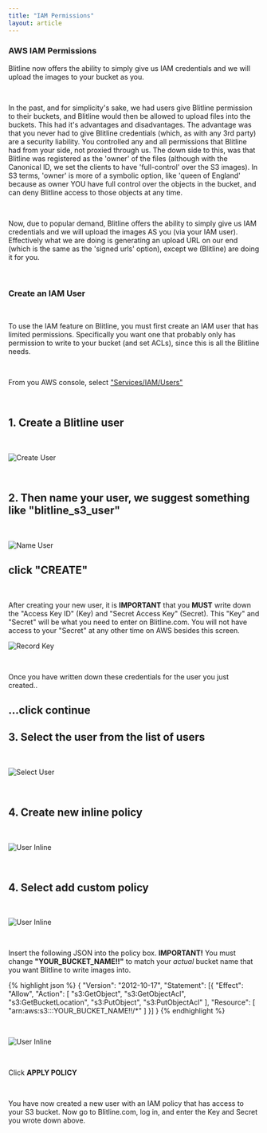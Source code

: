 ```yaml
---
title: "IAM Permissions"
layout: article
---
```


### AWS IAM Permissions

Blitline now offers the ability to simply give us IAM credentials and we will upload the images to your bucket as you.

<br>

In the past, and for simplicity's sake, we had users give Blitline permission to their buckets, and Blitline would then be allowed to upload files into the buckets. This had it's advantages and disadvantages. The advantage was that you never had to give Blitline credentials (which, as with any 3rd party) are a security liability. You controlled any and all permissions that Blitline had from your side, not proxied through us. The down side to this, was that Blitline was registered as the 'owner' of the files (although with the Canonical ID, we set the clients to have 'full-control' over the S3 images). In S3 terms, 'owner' is more of a symbolic option, like 'queen of England' because as owner YOU have full control over the objects in the bucket, and can deny Blitline access to those objects at any time.

<br>

Now, due to popular demand, Blitline offers the ability to simply give us IAM credentials and we will upload the images AS you (via your IAM user). Effectively what we are doing is generating an upload URL on our end (which is the same as the 'signed urls' option), except we (Blitline) are doing it for you.

<br>

### Create an IAM User

<br>

To use the IAM feature on Blitline, you must first create an IAM user that has limited permissions. Specifically you want one that probably only has permission to write to your bucket (and set ACLs), since this is all the Blitline needs.

<br>

From you AWS console, select ["Services/IAM/Users"](https://console.aws.amazon.com/iam/home?region=us-east-1#users) 

<br>

## 1. Create a Blitline user

<br>

![Create User](https://s3.amazonaws.com/web.blitline/blog/iam/click_create_user.jpg)

<br>

## 2. Then name your user, we suggest something like "blitline_s3_user"

<br>

![Name User](https://s3.amazonaws.com/web.blitline/blog/iam/name_user.jpg)

## click **"CREATE"**

<br>

After creating your new user, it is **IMPORTANT** that you **MUST** write down the "Access Key ID" (Key) and "Secret Access Key" (Secret). This "Key" and "Secret" will be what you need to enter on Blitline.com. You will not have access to your "Secret" at any other time on AWS besides this screen.

![Record Key](https://s3.amazonaws.com/web.blitline/blog/iam/key_secret.jpg)

<br>

Once you have written down these credentials for the user you just created..

## ...click continue

## 3. Select the user from the list of users

<br>

![Select User](https://s3.amazonaws.com/web.blitline/blog/iam/click_blitline_s3_user.jpg)

<br>

## 4. Create new inline policy

<br>

![User Inline](https://s3.amazonaws.com/web.blitline/blog/iam/inline_policy.jpg)

<br>

## 4. Select add custom policy

<br>

![User Inline](https://s3.amazonaws.com/web.blitline/blog/iam/add_custom.jpg)

<br>

Insert the following JSON into the policy box. **IMPORTANT!** You must change **"YOUR_BUCKET_NAME!!"** to match your _actual_ bucket name that you want Blitline to write images into.

{% highlight json %}
{
	"Version": "2012-10-17",
	"Statement": [{
		"Effect": "Allow",
		"Action": [
			"s3:GetObject",
			"s3:GetObjectAcl",
			"s3:GetBucketLocation",
			"s3:PutObject",
			"s3:PutObjectAcl"
		],
		"Resource": [
			"arn:aws:s3:::YOUR_BUCKET_NAME!!/*"
		]
	}]
}
{% endhighlight %}

<br>

![User Inline](https://s3.amazonaws.com/web.blitline/blog/iam/finish.jpg)

<br>

Click **APPLY POLICY** 

<br>

You have now created a new user with an IAM policy that has access to your S3 bucket. Now go to Blitline.com, log in,  and enter the Key and Secret you wrote down above.





